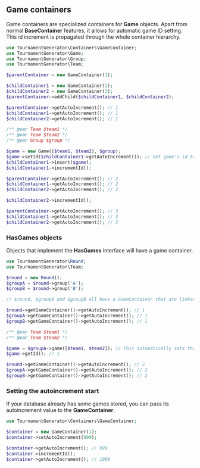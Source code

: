 ## Game containers

Game containers are specialized containers for **Game** objects. Apart from normal **BaseContainer** features, it allows for automatic game ID setting. This id increment is propagated through the whole container hierarchy.

```php
use TournamentGenerator\Containers\GameContainer;
use TournamentGenerator\Game;
use TournamentGenerator\Group;
use TournamentGenerator\Team;

$parentContainer = new GameContainer(1);

$childContainer1 = new GameContainer(2);
$childContainer2 = new GameContainer(3);
$parentContainer->addChild($childContainer1, $childContainer2);

$parentContainer->getAutoIncrement(); // 1
$childContainer1->getAutoIncrement(); // 1
$childContainer2->getAutoIncrement(); // 1

/** @var Team $team1 */
/** @var Team $team2 */
/** @var Group $group */

$game = new Game([$team1, $team2], $group);
$game->setId($childContainer1->getAutoIncrement()); // Set game's id to 1
$childContainer1->insert($game);
$childContainer1->incrementId();

$parentContainer->getAutoIncrement(); // 2
$childContainer1->getAutoIncrement(); // 2
$childContainer2->getAutoIncrement(); // 2

$childContainer2->incrementId();

$parentContainer->getAutoIncrement(); // 3
$childContainer1->getAutoIncrement(); // 3
$childContainer2->getAutoIncrement(); // 3
```

### HasGames objects

Objects that implement the **HasGames** interface will have a game container.

```php
use TournamentGenerator\Round;
use TournamentGenerator\Team;

$round = new Round();
$groupA = $round->group('A');
$groupB = $round->group('B');

// $round, $groupA and $groupB all have a GameContainer that are linked the same as the objects itself

$round->getGameContainer()->getAutoIncrement(); // 1
$groupA->getGameContainer()->getAutoIncrement(); // 1
$groupB->getGameContainer()->getAutoIncrement(); // 1

/** @var Team $team1 */
/** @var Team $team2 */

$game = $groupA->game([$team1, $team2]); // This automatically sets the game's id and auto-increments
$game->getId(); // 1

$round->getGameContainer()->getAutoIncrement(); // 2
$groupA->getGameContainer()->getAutoIncrement(); // 2
$groupB->getGameContainer()->getAutoIncrement(); // 2
```

### Setting the autoincrement start

If your database already has some games stored, you can pass its autoincrement value to the **GameContainer**.

```php
use TournamentGenerator\Containers\GameContainer;

$container = new GameContainer(1);
$container->setAutoIncrement(999);

$container->getAutoIncrement(); // 999
$container->incrementId();
$container->getAutoIncrement(); // 1000
```